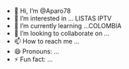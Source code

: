 - 👋 Hi, I’m @Aparo78
- 👀 I’m interested in ... LISTAS IPTV
- 🌱 I’m currently learning ...COLOMBIA
- 💞️ I’m looking to collaborate on ...
- 📫 How to reach me ...
- 😄 Pronouns: ...
- ⚡ Fun fact: ...

<!---
Aparo78/Aparo78 is a ✨ special ✨ repository because its `README.md` (this file) appears on your GitHub profile.
You can click the Preview link to take a look at your changes.
--->
